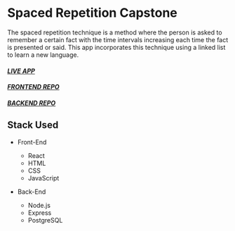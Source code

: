 # Spaced Repetition Capstone


The spaced repetition technique is a method where the person is asked to remember a certain fact with the time intervals increasing each time the fact is presented or said. This app incorporates this technique using a linked list to learn a new language.


#### *[LIVE APP](https://spaced-repetition-gray.vercel.app)*
#### *[FRONTEND REPO](https://github.com/JakelTheDeveloper/spaced-repetition-client)*
#### *[BACKEND REPO](https://github.com/JakelTheDeveloper/spaced-repetition-server)*





## Stack Used

* Front-End
  * React
  * HTML
  * CSS
  * JavaScript

* Back-End
  * Node.js
  * Express
  * PostgreSQL
